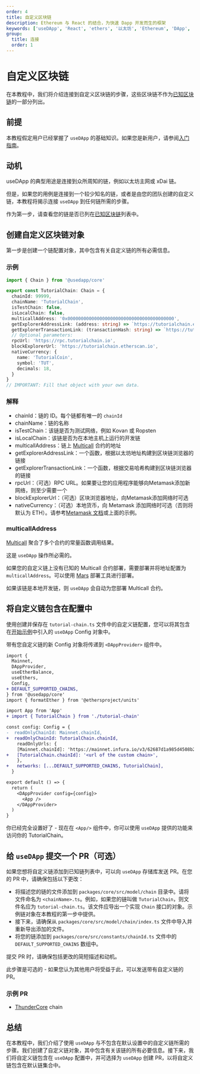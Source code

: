 ```yaml
---
order: 4
title: 自定义区块链
description: Ethereum 与 React 的结合，为快速 Dapp 开发而生的框架
keywords: ['useDApp', 'React', 'ethers', '以太坊', 'Ethereum', 'DApp', 'ganache']
group:
  title: 连接
  order: 1
---
```


# 自定义区块链

在本教程中，我们将介绍连接到自定义区块链的步骤，这些区块链不作为[已知区块链](https://adfoc.us/8114291)的一部分列出。

## 前提

本教程假定用户已经掌握了 `useDApp` 的基础知识。如果您是新用户，请参阅[入门指南](/getting-started)。

## 动机

useDApp 的典型用途是连接到众所周知的链，例如以太坊主网或 xDai 链。

但是，如果您的用例是连接到一个较少知名的链，或者是由您的团队创建的自定义链，本教程将揭示连接 `useDApp` 到任何链所需的步骤。

作为第一步，请查看您的链是否已列在[已知区块链]((https://adfoc.us/8114291))列表中。

## 创建自定义区块链对象

第一步是创建一个链配置对象，其中包含有关自定义链的所有必需信息。

### 示例

```ts
import { Chain } from '@usedapp/core'

export const TutorialChain: Chain = {
  chainId: 99999,
  chainName: 'TutorialChain',
  isTestChain: false,
  isLocalChain: false,
  multicallAddress: '0x0000000000000000000000000000000000000000',
  getExplorerAddressLink: (address: string) => `https://tutorialchain.etherscan.io/address/${address}`,
  getExplorerTransactionLink: (transactionHash: string) => `https://tutorialchain.etherscan.io/tx/${transactionHash}`,
  // Optional parameters:
  rpcUrl: 'https://rpc.tutorialchain.io',
  blockExplorerUrl: 'https://tutorialchain.etherscan.io',
  nativeCurrency: {
    name: 'TutorialCoin',
    symbol: 'TUT',
    decimals: 18,
  }
}
// IMPORTANT: Fill that object with your own data.
```

### 解释

- chainId：链的 ID。每个链都有唯一的 `chainId`
- chainName：链的名称
- isTestChain：该链是否为测试网络，例如 Kovan 或 Ropsten
- isLocalChain：该链是否为在本地主机上运行的开发链
- multicallAddress：链上 [Multicall](https://adfoc.us/81142995306698) 合约的地址
- getExplorerAddressLink：一个函数，根据以太坊地址构建到区块链浏览器的链接
- getExplorerTransactionLink：一个函数，根据交易哈希构建到区块链浏览器的链接
- rpcUrl：（可选）RPC URL。如果要让您的应用程序能够向Metamask添加新网络，则至少需要一个
- blockExplorerUrl：（可选）区块浏览器地址，向Metamask添加网络时可选
- nativeCurrency：（可选）本地货币，向 Metamask 添加网络时可选（否则将默认为 ETH）。请参考[Metamask 文档](https://adfoc.us/81142995310604)或上面的示例。

### multicallAddress

[Multicall](https://adfoc.us/81142995306698) 聚合了多个合约的常量函数调用结果。

这是 `useDApp` 操作所必需的。

如果您的自定义链上没有已知的 Multicall 合约部署，需要部署并将地址配置为 `multicallAddress`。可以使用 [Mars](https://adfoc.us/81142995310706) 部署工具进行部署。

如果该链是本地开发链，则 `useDApp` 会自动为您部署 Multicall 合约。

## 将自定义链包含在配置中

使用创建并保存在 `tutorial-chain.ts` 文件中的自定义链配置，您可以将其包含在[开始示例](/getting-started#示例)中引入的 `useDApp` Config 对象中。

带有您自定义链的新 Config 对象将传递到 `<DAppProvider>` 组件中。

```diff
import {
  Mainnet,
  DAppProvider,
  useEtherBalance,
  useEthers,
  Config,
+ DEFAULT_SUPPORTED_CHAINS,
} from '@usedapp/core'
import { formatEther } from '@ethersproject/units'

import App from 'App'
+ import { TutorialChain } from './tutorial-chain'

const config: Config = {
-  readOnlyChainId: Mainnet.chainId,
+  readOnlyChainId: TutorialChain.chainId,
    readOnlyUrls: {
    [Mainnet.chainId]: 'https://mainnet.infura.io/v3/62687d1a985d4508b2b7a24827551934',
+   [TutorialChain.chainId]: '<url of the custom chain>',
    },
+   networks: [...DEFAULT_SUPPORTED_CHAINS, TutorialChain],
  }

export default () => {
  return (
    <DAppProvider config={config}>
      <App />
    </DAppProvider>
  )
}
```

你已经完全设置好了 - 现在在 `<App/>` 组件中，你可以使用 `useDApp` 提供的功能来访问你的 TutorialChain。

## 给 `useDApp` 提交一个 PR（可选）

如果您想将自定义链添加到已知链列表中，可以向 `useDApp` 存储库发送 PR。在您的 PR 中，请确保包括以下更改：

- 将描述您的链的文件添加到 `packages/core/src/model/chain` 目录中。请将文件命名为 `<chainName>.ts`。例如，如果您的链叫做 `TutorialChain`，则文件名应为 `tutorial-chain.ts`。该文件应导出一个实现 `Chain` 接口的对象。示例链对象在本教程的第一步中提供。
- 接下来，请确保从 `packages/core/src/model/chain/index.ts` 文件中导入并重新导出添加的文件。
- 将您的链添加到 `packages/core/src/constants/chainId.ts` 文件中的 `DEFAULT_SUPPORTED_CHAINS` 数组中。

提交 PR 时，请确保包括更改的简短描述和动机。

此步骤是可选的 - 如果您认为其他用户将受益于此，可以发送带有自定义链的 PR。

### 示例 PR

- [ThunderCore](https://adfoc.us/81142995310858) chain

## 总结

在本教程中，我们介绍了使用 `useDApp` 与不包含在默认设置中的自定义链所需的步骤。我们创建了自定义链对象，其中包含有关该链的所有必要信息。接下来，我们将自定义链包含在 `useDApp` 配置中，并可选择为 `useDApp` 创建 PR，以将自定义链包含在默认链集合中。
